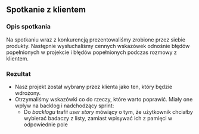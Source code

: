 ## Spotkanie z klientem

### Opis spotkania
Na spotkaniu wraz z konkurencją prezentowaliśmy zrobione przez siebie produkty. Następnie wysłuchaliśmy cennych wskazówek odnośnie błędów popełnionych w projekcie i błędów popełnionych podczas rozmowy z klientem.

### Rezultat
* Nasz projekt został wybrany przez klienta jako ten, który będzie wdrożony.
* Otrzymaliśmy wskazówki co do rzeczy, które warto poprawić. Miały one wpływ na backlog i nadchodzący sprint:
    * Do _backlogu_ trafił _user story_ mówiący o tym, że użytkownik chciałby wybierać badaczy z listy, zamiast wpisywać ich z pamięci w odpowiednie pole

